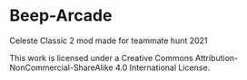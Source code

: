 # Beep-Arcade
Celeste Classic 2 mod made for teammate hunt 2021

This work is licensed under a Creative Commons Attribution-NonCommercial-ShareAlike 4.0 International License.
